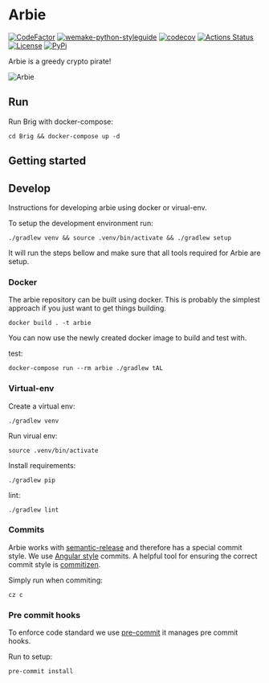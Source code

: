 # Arbie

[![CodeFactor](https://www.codefactor.io/repository/github/owodunni/arbie/badge?s=26f81a3989ea34700be306a9bbd3b90735e9c5ce)](https://www.codefactor.io/repository/github/owodunni/arbie) [![wemake-python-styleguide](https://img.shields.io/badge/style-wemake-000000.svg)](https://github.com/wemake-services/wemake-python-styleguide) [![codecov](https://codecov.io/gh/owodunni/arbie/branch/master/graph/badge.svg?token=76NI0XBSH1)](https://codecov.io/gh/owodunni/Arbie) [![Actions Status](https://github.com/owodunni/arbie/workflows/Python%20Branch%20Workflow/badge.svg)](https://github.com/owodunni/arbie) [![License](https://img.shields.io/github/license/owodunni/GaugeRnR)](https://github.com/owodunni/GageRnR/blob/master/LICENSE)
[![PyPi](https://img.shields.io/pypi/v/Arbie)](https://pypi.org/project/Arbie/)


Arbie is a greedy crypto pirate!

![Arbie](./assets/icon/arbie-icon-192x192.png)

## Run

Run Brig with docker-compose:

```
cd Brig && docker-compose up -d
```

## Getting started

## Develop

Instructions for developing arbie using docker or virual-env.

To setup the development environment run:

```
./gradlew venv && source .venv/bin/activate && ./gradlew setup
```

It will run the steps bellow and make sure that all tools required for Arbie
are setup.

### Docker

The arbie repository can be built using docker. This is probably the simplest
approach if you just want to get things building.

```
docker build . -t arbie
```

You can now use the newly created docker image to build and test with.

test:
```
docker-compose run --rm arbie ./gradlew tAL
```

### Virtual-env

Create a virtual env:
```
./gradlew venv
```

Run virual env:
```
source .venv/bin/activate
```

Install requirements:
```
./gradlew pip
```

lint:
```
./gradlew lint
```

### Commits

Arbie works with [semantic-release](https://python-semantic-release.readthedocs.io/en/latest/)
and therefore has a special commit style. We use [Angular style](https://github.com/angular/angular.js/blob/master/DEVELOPERS.md#commits) commits. A helpful tool for ensuring the correct commit style is [commitizen](https://github.com/commitizen/cz-cli).

Simply run when commiting:
```
cz c
```

### Pre commit hooks

To enforce code standard we use [pre-commit](https://pre-commit.com/) it manages
pre commit hooks.

Run to setup:
```
pre-commit install
```
